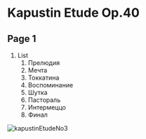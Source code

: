 # Kapustin Etude Op.40

## Page 1

1. List
    1. Прелюдия
    2. Мечта
    3. Токкатина
    4. Воспоминание
    5. Шутка
    6. Пастораль
    7. Интермеццо
    8. Финал


![kapustinEtudeNo3](https://s3-eu-west-1.amazonaws.com/ireland.images.shop/697/145697_zoom-02.png)